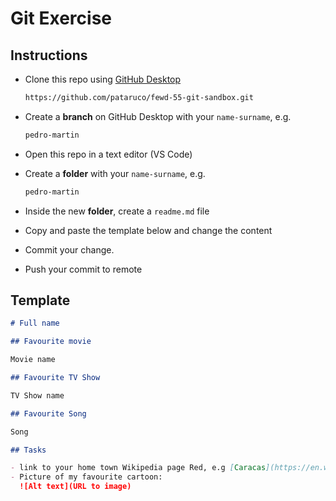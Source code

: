 # Git Exercise

## Instructions

- Clone this repo using [GitHub Desktop](https://desktop.github.com/)

  ```sh
  https://github.com/pataruco/fewd-55-git-sandbox.git
  ```

- Create a **branch** on GitHub Desktop with your `name-surname`, e.g.
  ```sh
  pedro-martin
  ```
- Open this repo in a text editor (VS Code)
- Create a **folder** with your `name-surname`, e.g.
  ```sh
  pedro-martin
  ```
- Inside the new **folder**, create a `readme.md` file
- Copy and paste the template below and change the content
- Commit your change.
- Push your commit to remote

## Template

```markdown
# Full name

## Favourite movie

Movie name

## Favourite TV Show

TV Show name

## Favourite Song

Song

## Tasks

- link to your home town Wikipedia page Red, e.g [Caracas](https://en.wikipedia.org/wiki/Caracas)
- Picture of my favourite cartoon:
  ![Alt text](URL to image)
```
